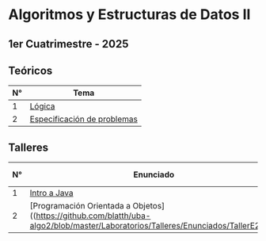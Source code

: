 # Algoritmos y Estructuras de Datos II

## 1er Cuatrimestre - 2025

## Teóricos

| N° | Tema                                                                                          |
|-----|----------------------------------------------------------------------------------------------|
| 1   | [Lógica](https://github.com/blatth/uba-algo2/blob/master/Teoricas/Teorica1.pdf)
| 2   | [Especificación de problemas](https://github.com/blatth/uba-algo2/blob/master/Teoricas/Teorica2.pdf)

## Talleres

| N° |                  Enunciado                       | Clase laboratorio | Resolución |
|----|--------------------------------------------------|-------------------|------------|
| 1  | [Intro a Java](https://github.com/blatth/uba-algo2/blob/master/Laboratorios/Talleres/Enunciados/TallerE1.pdf) | [Clase 1](https://github.com/blatth/uba-algo2/blob/master/Laboratorios/Laboratorio1.pdf) | [✎](https://github.com/blatth/uba-algo2/blob/master/Laboratorios/Talleres/Resoluciones/Taller1)
| 2  | [Programación Orientada a Objetos]((https://github.com/blatth/uba-algo2/blob/master/Laboratorios/Talleres/Enunciados/TallerE2.pdf) | [Clase 2](https://github.com/blatth/uba-algo2/blob/master/Laboratorios/Laboratorio2.pdf) | [✎](https://github.com/blatth/uba-algo2/blob/master/Laboratorios/Talleres/Resoluciones/Taller2)

